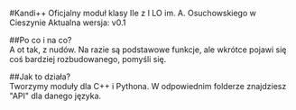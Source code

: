 #Kandi++
Oficjalny moduł klasy IIe z I LO im. A. Osuchowskiego w Cieszynie
Aktualna wersja: v0.1

##Po co i na co?  
A ot tak, z nudów. Na razie są podstawowe funkcje, ale wkrótce pojawi się coś bardziej rozbudowanego, pomyśli się.  
  
##Jak to działa?  
Tworzymy moduły dla C++ i Pythona. W odpowiednim folderze znajdziesz "API" dla danego języka.
